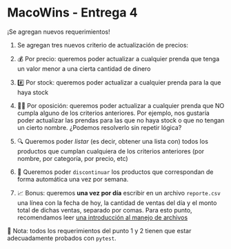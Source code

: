 # MacoWins - Entrega 4

¡Se agregan nuevos requerimientos!

1. Se agregan tres nuevos criterio de actualización de precios:
  1. 💰 Por precio: queremos poder actualizar a cualquier prenda que tenga un valor menor a una cierta cantidad de dinero
  2. #️⃣ Por stock: queremos poder actualizar a cualquier prenda para la que haya stock
  3. 🙅‍♀️ Por oposición: queremos poder actualizar a cualquier prenda que NO cumpla alguno de los criterios anteriores. Por ejemplo, nos gustaría poder actualizar las prendas para las que no haya stock o que no tengan un cierto nombre. ¿Podemos resolverlo sin repetir lógica?

2. 🔍 Queremos poder _listar_ (es decir, obtener una lista con) todos los productos que cumplan cualquiera de los criterios anteriores (por nombre, por categoría, por precio, etc)

3. 👋 Queremos poder `discontinuar` los productos que correspondan de forma automática una vez por semana.

4. 📈 Bonus: queremos **una vez por día** escribir en un archivo `reporte.csv` una línea con la fecha de hoy, la cantidad de ventas del día y el monto total de dichas ventas, separado por comas. Para esto punto, recomendamos leer [una introducción al manejo de archivos](https://github.com/AJVelezRueda/Fundamentos_de_informatica/blob/master/Python_intro/Manipulaci%C3%B3n_de_archivos.md)

🧪 Nota: todos los requerimientos del punto 1 y 2 tienen que estar adecuadamente probados con `pytest`.
